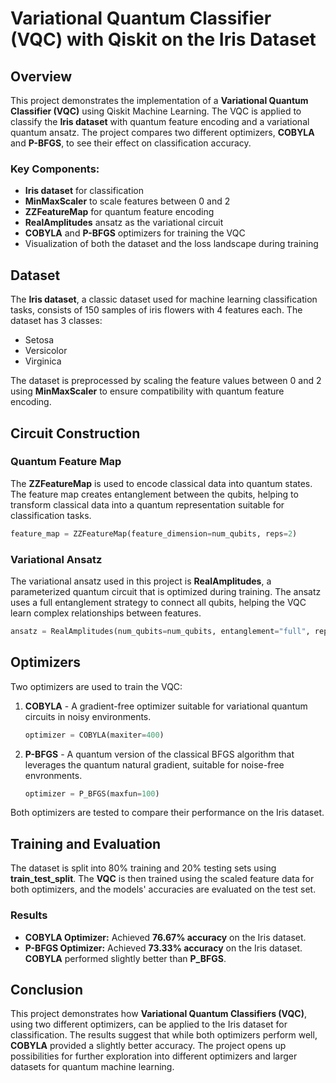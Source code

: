 # Variational Quantum Classifier (VQC) with Qiskit on the Iris Dataset

## Overview

This project demonstrates the implementation of a **Variational Quantum Classifier (VQC)** using Qiskit Machine Learning. The VQC is applied to classify the **Iris dataset** with quantum feature encoding and a variational quantum ansatz. The project compares two different optimizers, **COBYLA** and **P-BFGS**, to see their effect on classification accuracy.

### Key Components:
- **Iris dataset** for classification
- **MinMaxScaler** to scale features between 0 and 2
- **ZZFeatureMap** for quantum feature encoding
- **RealAmplitudes** ansatz as the variational circuit
- **COBYLA** and **P-BFGS** optimizers for training the VQC
- Visualization of both the dataset and the loss landscape during training


## Dataset

The **Iris dataset**, a classic dataset used for machine learning classification tasks, consists of 150 samples of iris flowers with 4 features each. The dataset has 3 classes:
- Setosa
- Versicolor
- Virginica

The dataset is preprocessed by scaling the feature values between 0 and 2 using **MinMaxScaler** to ensure compatibility with quantum feature encoding.

## Circuit Construction

### Quantum Feature Map

The **ZZFeatureMap** is used to encode classical data into quantum states. The feature map creates entanglement between the qubits, helping to transform classical data into a quantum representation suitable for classification tasks.

```python
feature_map = ZZFeatureMap(feature_dimension=num_qubits, reps=2)
```

### Variational Ansatz

The variational ansatz used in this project is **RealAmplitudes**, a parameterized quantum circuit that is optimized during training. The ansatz uses a full entanglement strategy to connect all qubits, helping the VQC learn complex relationships between features.

```python
ansatz = RealAmplitudes(num_qubits=num_qubits, entanglement="full", reps=4)
```

## Optimizers

Two optimizers are used to train the VQC:

1. **COBYLA** - A gradient-free optimizer suitable for variational quantum circuits in noisy environments.
   
   ```python
   optimizer = COBYLA(maxiter=400)
   ```

2. **P-BFGS** - A quantum version of the classical BFGS algorithm that leverages the quantum natural gradient, suitable for noise-free envronments.
   
   ```python
   optimizer = P_BFGS(maxfun=100)
   ```

Both optimizers are tested to compare their performance on the Iris dataset.

## Training and Evaluation

The dataset is split into 80% training and 20% testing sets using **train_test_split**. The **VQC** is then trained using the scaled feature data for both optimizers, and the models' accuracies are evaluated on the test set.

### Results

- **COBYLA Optimizer:** Achieved **76.67% accuracy** on the Iris dataset.
- **P-BFGS Optimizer:** Achieved **73.33% accuracy** on the Iris dataset.
**COBYLA** performed slightly better than **P_BFGS**.

## Conclusion

This project demonstrates how **Variational Quantum Classifiers (VQC)**, using two different optimizers, can be applied to the Iris dataset for classification. The results suggest that while both optimizers perform well, **COBYLA** provided a slightly better accuracy. The project opens up possibilities for further exploration into different optimizers and larger datasets for quantum machine learning.